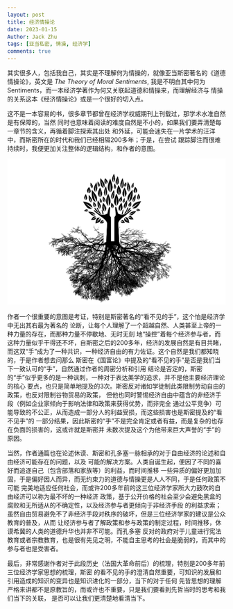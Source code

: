 ```yaml
---
layout: post
title: 经济情操论
date: 2023-01-15
Author: Jack Zhu
tags: [亚当私密, 情操, 经济学]
comments: true
---
```


其实很多人，包括我自己，其实是不理解何为情操的，就像亚当斯密著名的《道德情操论》，英文是
*The Theory of Moral Sentiments*,
我是不明白其中何为Sentiments，而一本经济学著作为何又关联起道德和情操来，而理解经济与
情操的关系这本《经济情操论》或是一个很好的切入点。

这不是一本容易的书，很多章节都曾在经济学权威期刊上刊载过，那学术水准自然是有保障的，当然
同时也意味着阅读的难度自然是不小的，如果我们要弄清楚每一章节的含义，再循着脚注探索其出处
和外延，可能会迷失在一片学术的汪洋中，而斯密所在的时代和我们已经相隔200多年；于是，在尝试
跟踪脚注而很难持续时，我便更加关注整体的逻辑结构，和作者的意图。

![invisible](/assets/images/invisible-hands.png)

作者一个很重要的意图是考证，特别是斯密著名的“看不见的手”，这个怕是经济学中无出其右最为著名的
论断，让每个人理解了一个超越自然、人类甚至上帝的一种力量的存在，而那种力量不停歇地、无时无刻
地“操控”着每个经济参与者，而这种力量似乎干得还不坏，自斯密之后的200多年，经济的发展自然是有目共睹，
而这双“手”成为了一种共识，一种经济自由的有力佐证。这个自然是我们都知晓的，于是作者想去问那么
斯密在《国富论》中提及的“看不见的手”是否是我们当下一致认可的“手”，自然通过作者的周密分析和引用
结论是否定的，斯密的“手”似乎更多的是一种讽刺，一种对于表达美学的追求，并不是他主要经济理论的核心
要点，也只是简单地提及的3次。斯密反对诸如学徒制此类限制劳动自由的政策，也反对限制谷物贸易的政策，
但他也同时警惕经济自由中蕴含的非经济手段（例如企业家倾向于影响法律和政策来获得优势，而非完全
通过公平竞争）可能导致的不公正，从而造成一部分人的利益受损，而这些损害也是斯密提及的“看不见手”的
一部分结果，因此斯密的“手”不是完全肯定或者有益，而是复杂的也存在负面的损害的，这或许就是斯密并
未数次提及这个为他带来巨大声誉的“手”的原因。

当然，作者通篇也在论述休谟、斯密和孔多塞一脉相承的对于自由经济的论述和自由经济可能存在的问题，以及
可能的解决方案。人类自诞生起，便因了不同的喜好而追逐自己（包含部落和家族等）的利益，而时间推移
一些异质的偏好更加加固，于是偏好因人而异，而无约束力的道德与情操更是人人不同，于是任何政策不可能
完美地适应任何社会，而或许200多年前的这三位经济学家所大力鼓吹的自由经济可以称为最不坏的一种经济
政策，基于公开价格的社会至少会避免黑盒的腐败和无所适从的不确定性，以及经济参与者更倾向于非经济手段
的利益求索；虽然自由贸易避免不了非经济手段对秩序的破坏，但是三位经济学家的建议是公众教育的普及，从而
让经济参与者了解政策和参与政策的制定过程，时间推移，休谟希冀的人类的道德升华也并非不可能。而孔多塞
反对的政府对于儿童进行宪法教育或者宗教教育，也是很有先见之明，不能自主思考的社会是脆弱的，而其中的
参与者也是受害者。

最后，非常感谢作者对于此段历史（法国大革命前后）的梳理，特别是200多年前三位经济学家思想的梳理，斯密
的看不见的手的澄清自然重要，可知识的发展和引用造成的知识的变异也是知识进化的一部分，当下的对于任何
先哲思想的理解严格来讲都不是原教旨的，而或许也不重要，只是我们要看到先哲当时的思考和我们当下的关联，
是否可以让我们更清楚地看清当下。
